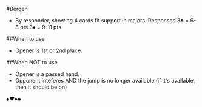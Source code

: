 #Bergen
- By responder, showing 4 cards fit support in majors.
Responses 
3♣ = 6-8 pts
3♦ = 9-11 pts

##When to use
- Opener is 1st or 2nd place.

##When NOT to use
- Opener is a passed hand.
- Opponent inteferes AND the jump is no longer available (if it's available, then it should be on)

♠♥♦♣
